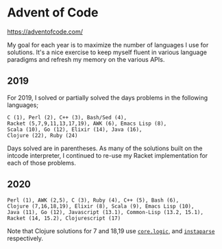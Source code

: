 # Advent of Code

https://adventofcode.com/

My goal for each year is to maximize the number of languages I use for
solutions. It's a nice exercise to keep myself fluent in various language
paradigms and refresh my memory on the various APIs.

## 2019

For 2019, I solved or partially solved the days problems in the following languages;

```
C (1), Perl (2), C++ (3), Bash/Sed (4),
Racket (5,7,9,11,13,17,19), AWK (6), Emacs Lisp (8),
Scala (10), Go (12), Elixir (14), Java (16),
Clojure (22), Ruby (24)
```

Days solved are in parentheses. As many of the solutions built on the intcode
interpreter, I continued to re-use my Racket implementation for each of those
problems.

## 2020

```
Perl (1), AWK (2,5), C (3), Ruby (4), C++ (5), Bash (6),
Clojure (7,16,18,19), Elixir (8), Scala (9), Emacs Lisp (10),
Java (11), Go (12), Javascript (13.1), Common-Lisp (13.2, 15.1),
Racket (14, 15.2), Clojurescript (17)
```

Note that Clojure solutions for 7 and 18,19 use
[`core.logic`](https://github.com/clojure/core.logic), and
[`instaparse`](https://cljdoc.org/d/instaparse/instaparse/1.4.10/doc/readme)
respectively.
